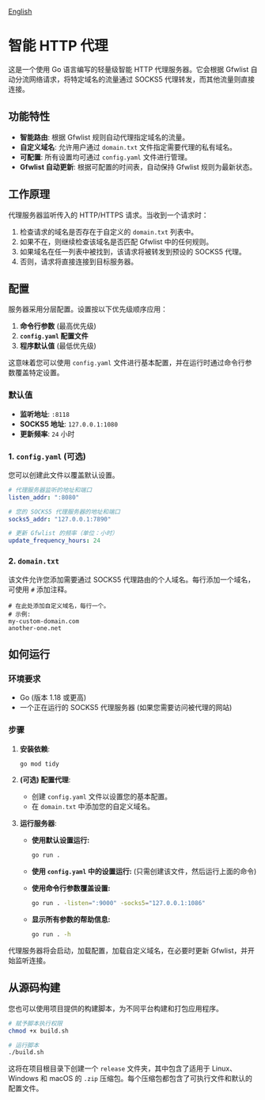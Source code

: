 [English](./README.md)

# 智能 HTTP 代理

这是一个使用 Go 语言编写的轻量级智能 HTTP 代理服务器。它会根据 Gfwlist 自动分流网络请求，将特定域名的流量通过 SOCKS5 代理转发，而其他流量则直接连接。

## 功能特性

- **智能路由**: 根据 Gfwlist 规则自动代理指定域名的流量。
- **自定义域名**: 允许用户通过 `domain.txt` 文件指定需要代理的私有域名。
- **可配置**: 所有设置均可通过 `config.yaml` 文件进行管理。
- **Gfwlist 自动更新**: 根据可配置的时间表，自动保持 Gfwlist 规则为最新状态。

## 工作原理

代理服务器监听传入的 HTTP/HTTPS 请求。当收到一个请求时：
1.  检查请求的域名是否存在于自定义的 `domain.txt` 列表中。
2.  如果不在，则继续检查该域名是否匹配 Gfwlist 中的任何规则。
3.  如果域名在任一列表中被找到，该请求将被转发到预设的 SOCKS5 代理。
4.  否则，请求将直接连接到目标服务器。

## 配置

服务器采用分层配置。设置按以下优先级顺序应用：

1.  **命令行参数** (最高优先级)
2.  **`config.yaml` 配置文件**
3.  **程序默认值** (最低优先级)

这意味着您可以使用 `config.yaml` 文件进行基本配置，并在运行时通过命令行参数覆盖特定设置。

### 默认值
- **监听地址**: `:8118`
- **SOCKS5 地址**: `127.0.0.1:1080`
- **更新频率**: `24` 小时

### 1. `config.yaml` (可选)

您可以创建此文件以覆盖默认设置。

```yaml
# 代理服务器监听的地址和端口
listen_addr: ":8080"

# 您的 SOCKS5 代理服务器的地址和端口
socks5_addr: "127.0.0.1:7890"

# 更新 Gfwlist 的频率（单位：小时）
update_frequency_hours: 24
```

### 2. `domain.txt`

该文件允许您添加需要通过 SOCKS5 代理路由的个人域名。每行添加一个域名，可使用 `#` 添加注释。

```
# 在此处添加自定义域名，每行一个。
# 示例:
my-custom-domain.com
another-one.net
```

## 如何运行

### 环境要求

- Go (版本 1.18 或更高)
- 一个正在运行的 SOCKS5 代理服务器 (如果您需要访问被代理的网站)

### 步骤

1.  **安装依赖**:
    ```bash
    go mod tidy
    ```

2.  **(可选) 配置代理**:
    - 创建 `config.yaml` 文件以设置您的基本配置。
    - 在 `domain.txt` 中添加您的自定义域名。

3.  **运行服务器**:

    - **使用默认设置运行:**
      ```bash
      go run .
      ```

    - **使用 `config.yaml` 中的设置运行:**
      (只需创建该文件，然后运行上面的命令)

    - **使用命令行参数覆盖设置:**
      ```bash
      go run . -listen=":9000" -socks5="127.0.0.1:1086"
      ```

    - **显示所有参数的帮助信息:**
      ```bash
      go run . -h
      ```

代理服务器将会启动，加载配置，加载自定义域名，在必要时更新 Gfwlist，并开始监听连接。

## 从源码构建

您也可以使用项目提供的构建脚本，为不同平台构建和打包应用程序。

```bash
# 赋予脚本执行权限
chmod +x build.sh

# 运行脚本
./build.sh
```

这将在项目根目录下创建一个 `release` 文件夹，其中包含了适用于 Linux、Windows 和 macOS 的 `.zip` 压缩包。每个压缩包都包含了可执行文件和默认的配置文件。
